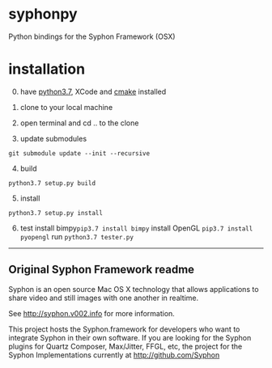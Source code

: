 # syphonpy
Python bindings for the Syphon Framework (OSX)

# installation

0. have [python3.7](https://www.python.org/downloads/release/python-370/), XCode and [cmake](https://cmake.org/install/) installed

1. clone to your local machine

2. open terminal and cd .. to the clone

3. update submodules
```
git submodule update --init --recursive
```

4. build
```
python3.7 setup.py build
```

5. install
```
python3.7 setup.py install
```

6. test
  install bimpy```pip3.7 install bimpy```
  install OpenGL  ```pip3.7 install pyopengl```
  run ```python3.7 tester.py```

---

## Original Syphon Framework readme
Syphon is an open source Mac OS X technology that allows applications to share video and still images with one another in realtime.

See http://syphon.v002.info for more information.

This project hosts the Syphon.framework for developers who want to integrate Syphon in their own software. If you are looking for the Syphon plugins for Quartz Composer, Max/Jitter, FFGL, etc, the project for the Syphon Implementations currently at http://github.com/Syphon
